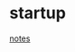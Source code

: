 # startup

[notes]([url](https://github.com/maypeter567/startup/blob/57e7fdd282f2ac4af5b21a15f91be685a823a0bd/notes.md))
